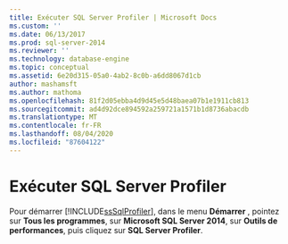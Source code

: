 ```yaml
---
title: Exécuter SQL Server Profiler | Microsoft Docs
ms.custom: ''
ms.date: 06/13/2017
ms.prod: sql-server-2014
ms.reviewer: ''
ms.technology: database-engine
ms.topic: conceptual
ms.assetid: 6e20d315-05a0-4ab2-8c0b-a6dd8067d1cb
author: mashamsft
ms.author: mathoma
ms.openlocfilehash: 81f2d05ebba4d9d45e5d48baea07b1e1911cb813
ms.sourcegitcommit: ad4d92dce894592a259721a1571b1d8736abacdb
ms.translationtype: MT
ms.contentlocale: fr-FR
ms.lasthandoff: 08/04/2020
ms.locfileid: "87604122"
---
```

# <a name="run-sql-server-profiler"></a>Exécuter SQL Server Profiler
  Pour démarrer [!INCLUDE[ssSqlProfiler](../includes/sssqlprofiler-md.md)], dans le menu **Démarrer** , pointez sur **Tous les programmes**, sur **Microsoft SQL Server 2014**, sur **Outils de performances**, puis cliquez sur **SQL Server Profiler**.  
  
  
